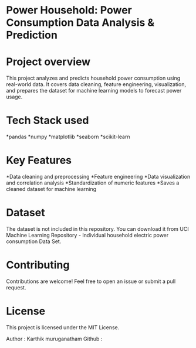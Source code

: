 # Power Household: Power Consumption Data Analysis & Prediction

# Project overview
This project analyzes and predicts household power consumption using real-world data. It covers data cleaning, feature engineering, visualization, and prepares the dataset for machine learning models to forecast power usage.


# Tech Stack used
*pandas
*numpy
*matplotlib
*seaborn
*scikit-learn


# Key Features
*Data cleaning and preprocessing
*Feature engineering
*Data visualization and correlation analysis
*Standardization of numeric features
*Saves a cleaned dataset for machine learning


# Dataset
The dataset is not included in this repository.
You can download it from UCI Machine Learning Repository - Individual household electric power consumption Data Set.


# Contributing
Contributions are welcome! Feel free to open an issue or submit a pull request.


# License
This project is licensed under the MIT License.


Author : Karthik muruganatham
Github : 

